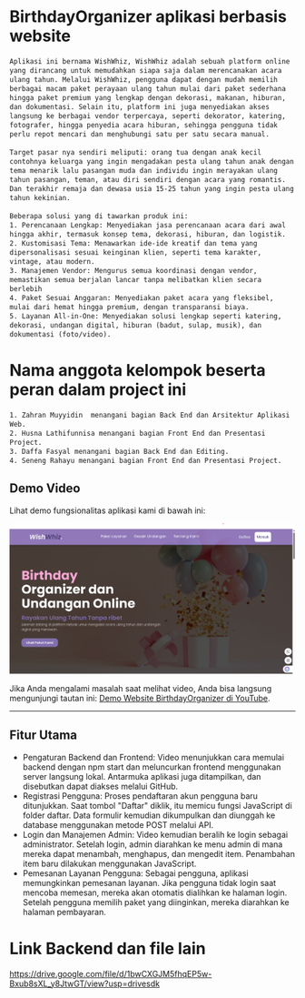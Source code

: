 # BirthdayOrganizer aplikasi berbasis website
    Aplikasi ini bernama WishWhiz, WishWhiz adalah sebuah platform online yang dirancang untuk memudahkan siapa saja dalam merencanakan acara ulang tahun. Melalui WishWhiz, pengguna dapat dengan mudah memilih berbagai macam paket perayaan ulang tahun mulai dari paket sederhana hingga paket premium yang lengkap dengan dekorasi, makanan, hiburan, dan dokumentasi. Selain itu, platform ini juga menyediakan akses langsung ke berbagai vendor terpercaya, seperti dekorator, katering, fotografer, hingga penyedia acara hiburan, sehingga pengguna tidak perlu repot mencari dan menghubungi satu per satu secara manual. 

    Target pasar nya sendiri meliputi: orang tua dengan anak kecil contohnya keluarga yang ingin mengadakan pesta ulang tahun anak dengan tema menarik lalu pasangan muda dan individu ingin merayakan ulang tahun pasangan, teman, atau diri sendiri dengan acara yang romantis. Dan terakhir remaja dan dewasa usia 15-25 tahun yang ingin pesta ulang tahun kekinian. 

    Beberapa solusi yang di tawarkan produk ini: 
    1. Perencanaan Lengkap: Menyediakan jasa perencanaan acara dari awal hingga akhir, termasuk konsep tema, dekorasi, hiburan, dan logistik.
    2. Kustomisasi Tema: Menawarkan ide-ide kreatif dan tema yang dipersonalisasi sesuai keinginan klien, seperti tema karakter, vintage, atau modern.   
    3. Manajemen Vendor: Mengurus semua koordinasi dengan vendor, memastikan semua berjalan lancar tanpa melibatkan klien secara berlebih  
    4. Paket Sesuai Anggaran: Menyediakan paket acara yang fleksibel, mulai dari hemat hingga premium, dengan transparansi biaya.   
    5. Layanan All-in-One: Menyediakan solusi lengkap seperti katering, dekorasi, undangan digital, hiburan (badut, sulap, musik), dan dokumentasi (foto/video).

#   Nama anggota kelompok beserta peran dalam project ini
    1. Zahran Muyyidin  menangani bagian Back End dan Arsitektur Aplikasi Web.
    2. Husna Lathifunnisa menangani bagian Front End dan Presentasi Project.
    3. Daffa Fasyal menangani bagian Back End dan Editing.
    4. Seneng Rahayu menangani bagian Front End dan Presentasi Project.

## Demo Video

Lihat demo fungsionalitas aplikasi kami di bawah ini:

[![Tonton Demo Website BirthdayOrganizer](/img/thumbnail.png)](https://www.youtube.com/watch?v=B6nx0AGRxWw)

Jika Anda mengalami masalah saat melihat video, Anda bisa langsung mengunjungi tautan ini: [Demo Website BirthdayOrganizer di YouTube](https://www.youtube.com/watch?v=B6nx0AGRxWw).

---

## Fitur Utama

* Pengaturan Backend dan Frontend: Video menunjukkan cara memulai backend dengan npm start dan meluncurkan frontend menggunakan server langsung lokal. Antarmuka aplikasi juga ditampilkan, dan disebutkan dapat diakses melalui GitHub.
* Registrasi Pengguna: Proses pendaftaran akun pengguna baru ditunjukkan. Saat tombol "Daftar" diklik, itu memicu fungsi JavaScript di folder daftar. Data formulir kemudian dikumpulkan dan diunggah ke database menggunakan metode POST melalui API.
* Login dan Manajemen Admin: Video kemudian beralih ke login sebagai administrator. Setelah login, admin diarahkan ke menu admin di mana mereka dapat menambah, menghapus, dan mengedit item. Penambahan item baru dilakukan menggunakan JavaScript.
* Pemesanan Layanan Pengguna: Sebagai pengguna, aplikasi memungkinkan pemesanan layanan. Jika pengguna tidak login saat mencoba memesan, mereka akan otomatis dialihkan ke halaman login. Setelah pengguna memilih paket yang diinginkan, mereka diarahkan ke halaman pembayaran.

# Link Backend dan file lain
https://drive.google.com/file/d/1bwCXGJM5fhqEP5w-Bxub8sXL_y8JtwGT/view?usp=drivesdk
